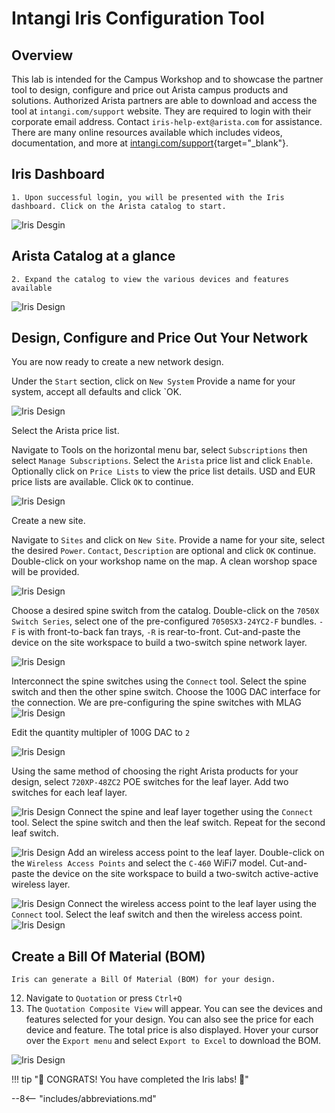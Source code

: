 # Intangi Iris Configuration Tool

## Overview

This lab is intended for the Campus Workshop and to showcase the partner tool to design, configure and price out Arista campus products and solutions. Authorized Arista partners are able to download and access the tool at `intangi.com/support` website. They are required to login with their corporate email address. Contact `iris-help-ext@arista.com` for assistance. There are many online resources available which includes videos, documentation, and more at [intangi.com/support](https://intangi.com/support){target="_blank"}.

## Iris Dashboard
    1. Upon successful login, you will be presented with the Iris dashboard. Click on the Arista catalog to start.

![Iris Desgin](assets/images/iris/01_iris_dashboard.png)

## Arista Catalog at a glance
    2. Expand the catalog to view the various devices and features available

![Iris Design](assets/images/iris/02_iris_catalogs.png)

## Design, Configure and Price Out Your Network

You are now ready to create a new network design.

Under the `Start` section, click on `New System`
Provide a name for your system, accept all defaults and click `OK.

![Iris Design](assets/images/iris/03_iris_new_system.png)

Select the Arista price list.
    
Navigate to Tools on the horizontal menu bar, select `Subscriptions` then select `Manage Subscriptions`. Select the `Arista` price list and click `Enable`. Optionally click on `Price Lists` to view the price list details. USD and EUR price lists are available. Click `OK` to continue.

![Iris Design](assets/images/iris/04_iris_price_lists.png)

Create a new site.

Navigate to `Sites` and click on `New Site`. Provide a name for your site, select the desired `Power`. `Contact`, `Description` are optional and click `OK` continue. Double-click on your workshop name on the map. A clean worshop space will be provided.

![Iris Design](assets/images/iris/05_iris_new_site.png)

Choose a desired spine switch from the catalog. Double-click on the `7050X Switch Series`, select one of the pre-configured `7050SX3-24YC2-F` bundles. `-F` is with front-to-back fan trays, `-R` is rear-to-front. Cut-and-paste the device on the site workspace to build a two-switch spine network layer.

![Iris Design](assets/images/iris/06_iris_spine_switch.png)

Interconnect the spine switches using the `Connect` tool. Select the spine switch and then the other spine switch. Choose the 100G DAC interface for the connection. We are pre-configuring the spine switches with MLAG
![Iris Design](assets/images/iris/07_iris_mlag.png)

Edit the quantity multipler of 100G DAC to `2`

![Iris Design](assets/images/iris/08_iris_peer_link.png)

Using the same method of choosing the right Arista products for your design, select `720XP-48ZC2` POE switches for the leaf layer. Add two switches for each leaf layer.

![Iris Design](assets/images/iris/09_iris_leaf_switch.png)
Connect the spine and leaf layer together using the `Connect` tool. Select the spine switch and then the leaf switch. Repeat for the second leaf switch.

![Iris Design](assets/images/iris/10_iris_connect.png)
Add an wireless access point to the leaf layer. Double-click on the `Wireless Access Points` and select the `C-460` WiFi7 model. Cut-and-paste the device on the site workspace to build a two-switch active-active wireless layer.

![Iris Design](../references/assets/images/iris/11_iris_wireless_ap.png)
Connect the wireless access point to the leaf layer using the `Connect` tool. Select the leaf switch and then the wireless access point.
![Iris Design](assets/images/iris/12_iris_wireless_to_leaf.png)


## Create a Bill Of Material (BOM)

    Iris can generate a Bill Of Material (BOM) for your design.

12.  Navigate to `Quotation` or press `Ctrl+Q`
13.  The `Quotation Composite View` will appear.  You can see the devices and features selected for your design.  You can also see the price for each device and feature.  The total price is also displayed. Hover your cursor over the `Export menu` and select `Export to Excel` to download the BOM.

![Iris Design](assets/images/iris/13_iris_bom.png)

!!! tip "🎉 CONGRATS! You have completed the Iris labs! 🎉"

--8<-- "includes/abbreviations.md"

[def]: ../references/assets/images/iris/03_iris_new_system.png